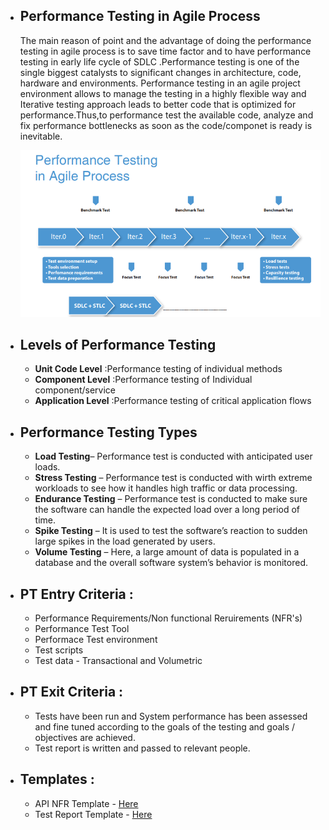 - ## Performance Testing in Agile Process
     <P> The main reason of point and the advantage of doing the performance testing in agile process is to save time factor and to have performance testing in early life cycle of          SDLC .Performance testing is one of the single biggest catalysts to significant changes in architecture, code, hardware and environments. Performance testing in an agile          project environment allows to manage the testing in a highly flexible way and Iterative testing approach leads to better code that is optimized for performance.Thus,to            performance test the available code, analyze and fix performance bottlenecks as soon as the code/componet is ready is inevitable.</p>
     
     ![PT process in Agile](./Images/Agile_PT_Process.png)
     
- ## Levels of Performance Testing
  - **Unit Code Level**   :Performance testing of individual methods
  - **Component Level**   :Performance testing of Individual component/service 
  - **Application Level** :Performance testing of critical application flows 
 
-  ## Performance Testing Types
      - **Load Testing**– Performance test is conducted with anticipated user loads. 
      - **Stress Testing** – Performance test is conducted with wirth extreme workloads to see how it handles high traffic or data processing. 
      - **Endurance Testing** – Performance test is conducted to make sure the software can handle the expected load over a long period of time.  
      - **Spike Testing** – It is used to test the software’s reaction to sudden large spikes in the load generated by users.
      - **Volume Testing** – Here, a large amount of data is populated in a database and the overall software system’s behavior is monitored. 

- ## PT Entry Criteria :
  - Performance Requirements/Non functional Reruirements (NFR's)
  - Performance Test Tool 
  - Performace Test environment
  - Test scripts
  - Test data -  Transactional and Volumetric
 
- ## PT Exit Criteria : 

  - Tests have been run and System performance has been assessed  and fine tuned according to the goals of the testing and  goals / objectives are achieved.
  - Test report is written and passed to relevant people. 
  
  
-  ## Templates : 
      - API NFR Template - [Here](PT_Template_NFR-API.md)
      - Test Report Template - [Here](PT_Template_TestReport.md)

